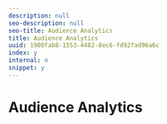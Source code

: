 ```yaml
---
description: null
seo-description: null
seo-title: Audience Analytics
title: Audience Analytics
uuid: 1900fab8-1553-4482-8ec6-fd92fad96a6c
index: y
internal: n
snippet: y
---
```


# Audience Analytics

